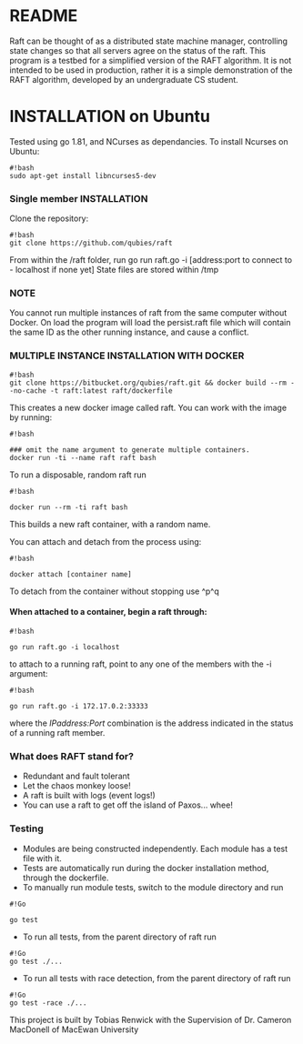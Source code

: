 # README #
Raft can be thought of as a distributed state machine manager, controlling state changes so that all servers agree on the status of the raft. This program is a testbed for a simplified version of the RAFT algorithm. It is not intended to be used in production, rather it is a simple demonstration of the RAFT algorithm, developed by an undergraduate CS student.

# INSTALLATION on Ubuntu #
Tested using go 1.81, and NCurses as dependancies.
To install Ncurses on Ubuntu:
```
#!bash
sudo apt-get install libncurses5-dev
```
### Single member INSTALLATION  ###
Clone the repository:
```
#!bash
git clone https://github.com/qubies/raft 

```
From within the /raft folder, run go run raft.go -i [address:port to connect to - localhost if none yet]
State files are stored within /tmp
### NOTE ###
You cannot run multiple instances of raft from the same computer without Docker. On load the program will load the persist.raft file which will contain the same ID as the other running instance, and cause a conflict.

### MULTIPLE INSTANCE INSTALLATION WITH DOCKER ###
```
#!bash
git clone https://bitbucket.org/qubies/raft.git && docker build --rm --no-cache -t raft:latest raft/dockerfile

```
This creates a new docker image called raft. You can work with the image by running:

```
#!bash

### omit the name argument to generate multiple containers.
docker run -ti --name raft raft bash
```

To run a disposable, random raft run
```
#!bash

docker run --rm -ti raft bash
```
This builds a new raft container, with a random name.

You can attach and detach from the process using:
```
#!bash

docker attach [container name]
```
To detach from the container without stopping use ^p^q

#### When attached to a container, begin a raft through: ####
```
#!bash

go run raft.go -i localhost
```
to attach to a running raft, point to any one of the members with the -i argument:
```
#!bash

go run raft.go -i 172.17.0.2:33333
```
where the *IPaddress:Port* combination is the address indicated in the status of a running raft member.



### What does RAFT stand for? ###

* Redundant and fault tolerant
* Let the chaos monkey loose!
* A raft is built with logs (event logs!)
* You can use a raft to get off the island of Paxos... whee!

### Testing ###

* Modules are being constructed independently. Each module has a test file with it.
* Tests are automatically run during the docker installation method, through the dockerfile.
* To manually run module tests, switch to the module directory and run

```
#!Go

go test
```

* To run all tests, from the parent directory of raft run
```
#!Go
go test ./...
```
* To run all tests with race detection, from the parent directory of raft run
```
#!Go
go test -race ./...
```

This project is built by Tobias Renwick with the Supervision of Dr. Cameron MacDonell of MacEwan University
